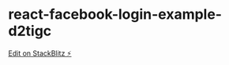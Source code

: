 # react-facebook-login-example-d2tigc

[Edit on StackBlitz ⚡️](https://stackblitz.com/edit/react-facebook-login-example-d2tigc)